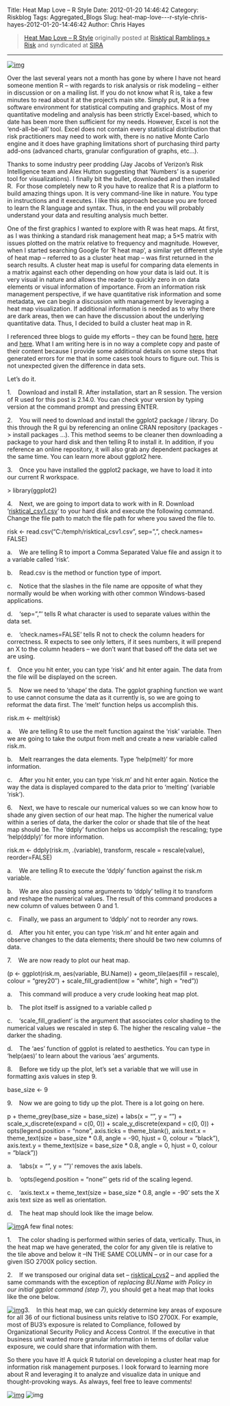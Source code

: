 Title: Heat Map Love – R Style
Date: 2012-01-20 14:46:42
Category: Riskblog
Tags: Aggregated_Blogs
Slug: heat-map-love---r-style-chris-hayes-2012-01-20-14:46:42
Author: Chris Hayes

>[Heat Map Love – R Style](http://risktical.com/2012/01/20/heat-map-love-r-style/) originally posted at [Risktical Ramblings » Risk](http://risktical.com) and syndicated at [SIRA](http://societyinforisk.org)
***
[![img](http://risktical.files.wordpress.com/2012/01/risktical_csv3.jpg?w=450&h=413 "risktical_csv3")](http://risktical.files.wordpress.com/2012/01/risktical_csv3.jpg)

Over the last several years not a month has gone by where I have not heard someone mention R – with regards to risk analysis or risk modeling – either in discussion or on a mailing list. If you do not know what R is, take a few minutes to read about it at the project’s main site. Simply put, R is a free software environment for statistical computing and graphics. Most of my quantitative modeling and analysis has been strictly Excel-based, which to date has been more then sufficient for my needs. However, Excel is not the ‘end-all-be-all’ tool. Excel does not contain every statistical distribution that risk practitioners may need to work with, there is no native Monte Carlo engine and it does have graphing limitations short of purchasing third party add-ons (advanced charts, granular configuration of graphs, etc…).

Thanks to some industry peer prodding (Jay Jacobs of Verizon’s Risk Intelligence team and Alex Hutton suggesting that ‘Numbers’ is a superior tool for visualizations). I finally bit the bullet, downloaded and then installed R.  For those completely new to R you have to realize that R is a platform to build amazing things upon. It is very command-line like in nature. You type in instructions and it executes. I like this approach because you are forced to learn the R language and syntax. Thus, in the end you will probably understand your data and resulting analysis much better.

One of the first graphics I wanted to explore with R was heat maps. At first, as I was thinking a standard risk management heat map; a 5×5 matrix with issues plotted on the matrix relative to frequency and magnitude. However, when I started searching Google for ‘R heat map’, a similar yet different style of heat map – referred to as a cluster heat map – was first returned in the search results. A cluster heat map is useful for comparing data elements in a matrix against each other depending on how your data is laid out. It is very visual in nature and allows the reader to quickly zero in on data elements or visual information of importance. From an information risk management perspective, if we have quantitative risk information and some metadata, we can begin a discussion with management by leveraging a heat map visualization. If additional information is needed as to why there are dark areas, then we can have the discussion about the underlying quantitative data. Thus, I decided to build a cluster heat map in R.

I referenced three blogs to guide my efforts – they can be found [here](http://learnr.wordpress.com/2010/01/26/ggplot2-quick-heatmap-plotting/), [here](http://flowingdata.com/2010/01/21/how-to-make-a-heatmap-a-quick-and-easy-solution/) and [here](http://www.r-bloggers.com). What I am writing here is in no way a complete copy and paste of their content because I provide some additional details on some steps that generated errors for me that in some cases took hours to figure out. This is not unexpected given the difference in data sets.

Let’s do it.

1.    Download and install R. After installation, start an R session. The version of R used for this post is 2.14.0. You can check your version by typing version at the command prompt and pressing ENTER.

2.    You will need to download and install the ggplot2 package / library. Do this through the R gui by referencing an online CRAN repository (packages -\> install packages …). This method seems to be cleaner then downloading a package to your hard disk and then telling R to install it. In addition, if you reference an online repository, it will also grab any dependent packages at the same time. You can learn more about ggplot2 here.

3.    Once you have installed the ggplot2 package, we have to load it into our current R workspace.

\> library(ggplot2)

4.    Next, we are going to import data to work with in R. Download ‘[risktical\_csv1.csv](http://docs.google.com/open?id=0Bz8cH-U2GOVTYTI2MTk2OGUtNWZmMC00MmNhLWE5ZGYtMDU1YTliOGZiMjRk)’ to your hard disk and execute the following command. Change the file path to match the file path for where you saved the file to.

risk \<- read.csv(“C:/temph/risktical\_csv1.csv”, sep=”,”, check.names= FALSE)

a.    We are telling R to import a Comma Separated Value file and assign it to a variable called ‘risk’.

b.    Read.csv is the method or function type of import.

c.    Notice that the slashes in the file name are opposite of what they normally would be when working with other common Windows-based applications.

d.    ‘sep=”,”’ tells R what character is used to separate values within the data set.

e.    ‘check.names=FALSE’ tells R not to check the column headers for correctness. R expects to see only letters, if it sees numbers, it will prepend an X to the column headers – we don’t want that based off the data set we are using.

f.    Once you hit enter, you can type ‘risk’ and hit enter again. The data from the file will be displayed on the screen.

5.    Now we need to ‘shape’ the data. The ggplot graphing function we want to use cannot consume the data as it currently is, so we are going to reformat the data first. The ‘melt’ function helps us accomplish this.

risk.m \<- melt(risk)

a.    We are telling R to use the melt function against the ‘risk’ variable. Then we are going to take the output from melt and create a new variable called risk.m.

b.    Melt rearranges the data elements. Type ‘help(melt)’ for more information.

c.    After you hit enter, you can type ‘risk.m’ and hit enter again. Notice the way the data is displayed compared to the data prior to ‘melting’ (variable ‘risk’).

6.    Next, we have to rescale our numerical values so we can know how to shade any given section of our heat map. The higher the numerical value within a series of data, the darker the color or shade that tile of the heat map should be. The ‘ddply’ function helps us accomplish the rescaling; type ‘help(ddply)’ for more information.

risk.m \<- ddply(risk.m, .(variable), transform, rescale = rescale(value), reorder=FALSE)

a.    We are telling R to execute the ‘ddply’ function against the risk.m variable.

b.    We are also passing some arguments to ‘ddply’ telling it to transform and reshape the numerical values. The result of this command produces a new column of values between 0 and 1.

c.    Finally, we pass an argument to ‘ddply’ not to reorder any rows.

d.    After you hit enter, you can type ‘risk.m’ and hit enter again and observe changes to the data elements; there should be two new columns of data.

7.    We are now ready to plot our heat map.

(p \<- ggplot(risk.m, aes(variable, BU.Name)) + geom\_tile(aes(fill = rescale), colour = “grey20″) + scale\_fill\_gradient(low = “white”, high = “red”))

a.    This command will produce a very crude looking heat map plot.

b.    The plot itself is assigned to a variable called p

c.    ‘scale\_fill\_gradient’ is the argument that associates color shading to the numerical values we rescaled in step 6. The higher the rescaling value – the darker the shading.

d.    The ‘aes’ function of ggplot is related to aesthetics. You can type in ‘help(aes)’ to learn about the various ‘aes’ arguments.

8.    Before we tidy up the plot, let’s set a variable that we will use in formatting axis values in step 9.

base\_size \<- 9

9.    Now we are going to tidy up the plot. There is a lot going on here.

p + theme\_grey(base\_size = base\_size) + labs(x = “”, y = “”) + scale\_x\_discrete(expand = c(0, 0)) + scale\_y\_discrete(expand = c(0, 0)) + opts(legend.position = “none”, axis.ticks = theme\_blank(), axis.text.x = theme\_text(size = base\_size \* 0.8, angle = -90, hjust = 0, colour = “black”), axis.text.y = theme\_text(size = base\_size \* 0.8, angle = 0, hjust = 0, colour = “black”))

a.    ‘labs(x = “”, y = “”)’ removes the axis labels.

b.    ‘opts(legend.position = “none”’ gets rid of the scaling legend.

c.    ‘axis.text.x = theme\_text(size = base\_size \* 0.8, angle = -90’ sets the X axis text size as well as orientation.

d.    The heat map should look like the image below.

[![img](http://risktical.files.wordpress.com/2012/01/risktical_csv1.jpg?w=450&h=473 "risktical_csv1")](http://risktical.files.wordpress.com/2012/01/risktical_csv1.jpg)A few final notes:

1.    The color shading is performed within series of data, vertically. Thus, in the heat map we have generated, the color for any given tile is relative to the tile above and below it –IN THE SAME COLUMN – or in our case for a given ISO 2700X policy section.

2.    If we transposed our original data set – [risktical\_cvs2](http://docs.google.com/open?id=0Bz8cH-U2GOVTYzcwNzhkY2UtOTdhYS00YWMyLTk0YzYtOTEwODRjOWI1YTEx) – and applied the same commands with the exception of *replacing BU.Name with Policy in our initial ggplot command (step 7)*, you should get a heat map that looks like the one below.

[![img](http://risktical.files.wordpress.com/2012/01/risktical_csv2.jpg?w=450&h=489 "risktical_csv2")](http://risktical.files.wordpress.com/2012/01/risktical_csv2.jpg)3.    In this heat map, we can quickly determine key areas of exposure for all 36 of our fictional business units relative to ISO 2700X. For example, most of BU3’s exposure is related to Compliance, followed by Organizational Security Policy and Access Control. If the executive in that business unit wanted more granular information in terms of dollar value exposure, we could share that information with them.

So there you have it! A quick R tutorial on developing a cluster heat map for information risk management purposes. I look forward to learning more about R and leveraging it to analyze and visualize data in unique and thought-provoking ways. As always, feel free to leave comments!

[![img](http://feeds.wordpress.com/1.0/comments/risktical.wordpress.com/407/)](http://feeds.wordpress.com/1.0/gocomments/risktical.wordpress.com/407/) ![img](http://stats.wordpress.com/b.gif?host=risktical.com&blog=4314091&post=407&subd=risktical&ref=&feed=1)


